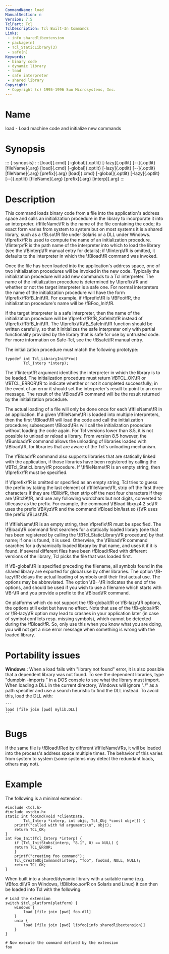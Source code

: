 ```yaml
---
CommandName: load
ManualSection: n
Version: 7.5
TclPart: Tcl
TclDescription: Tcl Built-In Commands
Links:
 - info sharedlibextension
 - package(n)
 - Tcl_StaticLibrary(3)
 - safe(n)
Keywords:
 - binary code
 - dynamic library
 - load
 - safe interpreter
 - shared library
Copyright:
 - Copyright (c) 1995-1996 Sun Microsystems, Inc.
---
```


# Name

load - Load machine code and initialize new commands

# Synopsis

::: {.synopsis} :::
[load]{.cmd} [-global]{.optlit} [-lazy]{.optlit} [--]{.optlit} [fileName]{.arg}
[load]{.cmd} [-global]{.optlit} [-lazy]{.optlit} [--]{.optlit} [fileName]{.arg} [prefix]{.arg}
[load]{.cmd} [-global]{.optlit} [-lazy]{.optlit} [--]{.optlit} [fileName]{.arg} [prefix]{.arg} [interp]{.arg}
:::

# Description

This command loads binary code from a file into the application's address space and calls an initialization procedure in the library to incorporate it into an interpreter.  \fIfileName\fR is the name of the file containing the code;  its exact form varies from system to system but on most systems it is a shared library, such as a \fB.so\fR file under Solaris or a DLL under Windows. \fIprefix\fR is used to compute the name of an initialization procedure. \fIinterp\fR is the path name of the interpreter into which to load the library (see the \fBinterp\fR manual entry for details); if \fIinterp\fR is omitted, it defaults to the interpreter in which the \fBload\fR command was invoked.

Once the file has been loaded into the application's address space, one of two initialization procedures will be invoked in the new code. Typically the initialization procedure will add new commands to a Tcl interpreter. The name of the initialization procedure is determined by \fIprefix\fR and whether or not the target interpreter is a safe one.  For normal interpreters the name of the initialization procedure will have the form \fIprefix\fR\fB_Init\fR.  For example, if \fIprefix\fR is \fBFoo\fR, the initialization procedure's name will be \fBFoo_Init\fR.

If the target interpreter is a safe interpreter, then the name of the initialization procedure will be \fIprefix\fR\fB_SafeInit\fR instead of \fIprefix\fR\fB_Init\fR. The \fIprefix\fR\fB_SafeInit\fR function should be written carefully, so that it initializes the safe interpreter only with partial functionality provided by the library that is safe for use by untrusted code. For more information on Safe-Tcl, see the \fBsafe\fR manual entry.

The initialization procedure must match the following prototype:

```
typedef int Tcl_LibraryInitProc(
        Tcl_Interp *interp);
```

The \fIinterp\fR argument identifies the interpreter in which the library is to be loaded.  The initialization procedure must return \fBTCL_OK\fR or \fBTCL_ERROR\fR to indicate whether or not it completed successfully;  in the event of an error it should set the interpreter's result to point to an error message.  The result of the \fBload\fR command will be the result returned by the initialization procedure.

The actual loading of a file will only be done once for each \fIfileName\fR in an application.  If a given \fIfileName\fR is loaded into multiple interpreters, then the first \fBload\fR will load the code and call the initialization procedure;  subsequent \fBload\fRs will call the initialization procedure without loading the code again. For Tcl versions lower than 8.5, it is not possible to unload or reload a library. From version 8.5 however, the \fBunload\fR command allows the unloading of libraries loaded with \fBload\fR, for libraries that are aware of the Tcl's unloading mechanism.

The \fBload\fR command also supports libraries that are statically linked with the application, if those libraries have been registered by calling the \fBTcl_StaticLibrary\fR procedure. If \fIfileName\fR is an empty string, then \fIprefix\fR must be specified.

If \fIprefix\fR is omitted or specified as an empty string, Tcl tries to guess the prefix by taking the last element of \fIfileName\fR, strip off the first three characters if they are \fBlib\fR, then strip off the next four characters if they are \fBtcl9\fR, and use any following wordchars but not digits, converted to titlecase as the prefix. For example, the command \fBload libxyz4.2.so\fR uses the prefix \fBXyz\fR and the command \fBload bin/last.so {}\fR uses the prefix \fBLast\fR.

If \fIfileName\fR is an empty string, then \fIprefix\fR must be specified. The \fBload\fR command first searches for a statically loaded library (one that has been registered by calling the \fBTcl_StaticLibrary\fR procedure) by that name; if one is found, it is used. Otherwise, the \fBload\fR command searches for a dynamically loaded library by that name, and uses it if it is found.  If several different files have been \fBload\fRed with different versions of the library, Tcl picks the file that was loaded first.

If \fB-global\fR is specified preceding the filename, all symbols found in the shared library are exported for global use by other libraries. The option \fB-lazy\fR delays the actual loading of symbols until their first actual use. The options may be abbreviated. The option \fB--\fR indicates the end of the options, and should be used if you wish to use a filename which starts with \fB-\fR and you provide a prefix to the \fBload\fR command.

On platforms which do not support the \fB-global\fR or \fB-lazy\fR options, the options still exist but have no effect. Note that use of the \fB-global\fR or \fB-lazy\fR option may lead to crashes in your application later (in case of symbol conflicts resp. missing symbols), which cannot be detected during the \fBload\fR. So, only use this when you know what you are doing, you will not get a nice error message when something is wrong with the loaded library.

# Portability issues

**Windows**
: When a load fails with "library not found" error, it is also possible that a dependent library was not found.  To see the dependent libraries, type "dumpbin -imports <dllname>" in a DOS console to see what the library must import. When loading a DLL in the current directory, Windows will ignore "./" as a path specifier and use a search heuristic to find the DLL instead. To avoid this, load the DLL with:

    ```
    load [file join [pwd] mylib.DLL]
    ```


# Bugs

If the same file is \fBload\fRed by different \fIfileName\fRs, it will be loaded into the process's address space multiple times.  The behavior of this varies from system to system (some systems may detect the redundant loads, others may not).

# Example

The following is a minimal extension:

```
#include <tcl.h>
#include <stdio.h>
static int fooCmd(void *clientData,
        Tcl_Interp *interp, int objc, Tcl_Obj *const objv[]) {
    printf("called with %d arguments\n", objc);
    return TCL_OK;
}
int Foo_Init(Tcl_Interp *interp) {
    if (Tcl_InitStubs(interp, "8.1", 0) == NULL) {
	return TCL_ERROR;
    }
    printf("creating foo command");
    Tcl_CreateObjCommand(interp, "foo", fooCmd, NULL, NULL);
    return TCL_OK;
}
```

When built into a shared/dynamic library with a suitable name (e.g. \fBfoo.dll\fR on Windows, \fBlibfoo.so\fR on Solaris and Linux) it can then be loaded into Tcl with the following:

```
# Load the extension
switch $tcl_platform(platform) {
    windows {
        load [file join [pwd] foo.dll]
    }
    unix {
        load [file join [pwd] libfoo[info sharedlibextension]]
    }
}

# Now execute the command defined by the extension
foo
```

